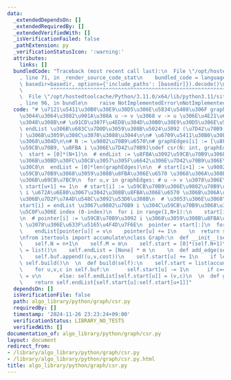 ```yaml
---
data:
  _extendedDependsOn: []
  _extendedRequiredBy: []
  _extendedVerifiedWith: []
  _isVerificationFailed: false
  _pathExtension: py
  _verificationStatusIcon: ':warning:'
  attributes:
    links: []
  bundledCode: "Traceback (most recent call last):\n  File \"/opt/hostedtoolcache/Python/3.11.0/x64/lib/python3.11/site-packages/onlinejudge_verify/documentation/build.py\"\
    , line 71, in _render_source_code_stat\n    bundled_code = language.bundle(stat.path,\
    \ basedir=basedir, options={'include_paths': [basedir]}).decode()\n          \
    \         ^^^^^^^^^^^^^^^^^^^^^^^^^^^^^^^^^^^^^^^^^^^^^^^^^^^^^^^^^^^^^^^^^^^^^^^^^^^^^^^^^\n\
    \  File \"/opt/hostedtoolcache/Python/3.11.0/x64/lib/python3.11/site-packages/onlinejudge_verify/languages/python.py\"\
    , line 96, in bundle\n    raise NotImplementedError\nNotImplementedError\n"
  code: "# \u7121\u5411\u30B0\u30E9\u30D5\u306E\u5834\u5408\u306F graphEdges \u306B\
    \u3044\u3064\u3082\u901A\u308A u -> v \u3068 v -> u \u306E\u4E21\u65B9\u3092\u52A0\
    \u3048\u308B\n# \u91CD\u307F\u4ED8\u304D\u30B0\u30E9\u30D5\u306E\u5834\u5408\u306F\
    \ endList \u306B\u683C\u7D0D\u3059\u308B\u5024\u3092 (\u7D42\u70B9, \u91CD\u307F\
    ) \u306B\u3059\u308C\u3070\u3088\u3044\n\n# \u6709\u5411\u30B0\u30E9\u30D5\u306E\
    \u3068\u304D\n\n# N := \u9802\u70B9\u6570\n# graphEdges[i] := [\u8FBA i \u306E\
    \u59CB\u70B9, \u8FBA i \u306E\u7D42\u70B9]\ndef csr(N: int, graphEdges: list[list[int]]):\n\
    \  start = [0]*(N+1)\n  # endList := \u8FBA\u3092\u59CB\u70B9\u306E\u6607\u9806\
    \u306B\u30BD\u30FC\u30C8\u3057\u305F\u6642\u306E\u7D42\u70B9\u306E\u30EA\u30B9\
    \u30C8\n  endList = [0]*len(graphEdges)\n\n  # start[i+1] := \u9802\u70B9 i \u3092\
    \u59CB\u70B9\u3068\u3059\u308B\u8FBA\u306E\u6570 \u3068\u306A\u308B\u3088\u3046\
    \u306B\u69CB\u7BC9\n  for u,v in graphEdges: # u -> v \u3078\u306E\u8FBA\n   \
    \ start[u+1] += 1\n  # start[i] := \u59CB\u70B9\u306E\u9802\u70B9\u756A\u53F7\u304C\
    \ i \u672A\u6E80\u3067\u3042\u308B\u8FBA\u306E\u6570 \u306B\u306A\u308B\u3088\u3046\
    \u306B\u7D2F\u7A4D\u548C\u3092\u53D6\u308B\n  # \u3053\u306E\u3068\u304D\u3001\
    start[i] = endList \u3067\u9802\u70B9 i \u304C\u59CB\u70B9\u3068\u306A\u308B\u6700\
    \u5C0F\u306E index (0-index)\n  for i in range(1,N+1):\n    start[i] += start[i-1]\n\
    \n  # pointer[i] := \u59CB\u70B9\u3092 i \u3068\u3059\u308B\u8FBA\u306E endList\
    \ \u3078\u306E\u633F\u5165\u4F4D\u7F6E\n  pointer = start[:]\n  for u,v in graphEdges:\n\
    \    endList[pointer[u]] = v\n    pointer[u] += 1\n    \n  return start, endList\n\
    \nfrom itertools import accumulate\nclass Graph:\n  def __init__(self,n,m):\n\
    \    self.N = n+1\n    self.M = m\n    self.start = [0]*(self.N+1)\n    self.buf\
    \ = list()\n    self.endList = [None] * m \n    \n  def add_edge(self,u,v,cost=None):\n\
    \    self.buf.append((u,v,cost))\n    self.start[u] += 1\n    if len(self.buf)==self.M:\
    \ self.build()\n  \n  def build(self):\n    self.start = list(accumulate(self.start))\n\
    \    for u,v,c in self.buf:\n      self.start[u] -= 1\n      if c==None: self.endList[self.start[u]]\
    \ = v\n      else: self.endList[self.start[u]] = (v,c)\n  \n  def get_edges(self,u):\n\
    \    return self.endList[self.start[u]:self.start[u+1]]"
  dependsOn: []
  isVerificationFile: false
  path: algo_library/python/graph/csr.py
  requiredBy: []
  timestamp: '2024-11-26 23:23:24+09:00'
  verificationStatus: LIBRARY_NO_TESTS
  verifiedWith: []
documentation_of: algo_library/python/graph/csr.py
layout: document
redirect_from:
- /library/algo_library/python/graph/csr.py
- /library/algo_library/python/graph/csr.py.html
title: algo_library/python/graph/csr.py
---
```

